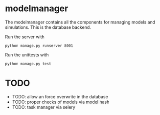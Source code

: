 # modelmanager

The modelmanager contains all the components for managing models and simulations.
This is the database backend.

Run the server with
```
python manage.py runserver 8001
```
Run the unittests with
```
python manage.py test
```

# TODO
* TODO: allow an force overwrite in the database
* TODO: proper checks of models via model hash
* TODO: task manager via selery